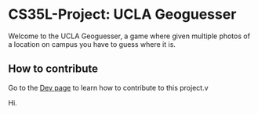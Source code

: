 # CS35L-Project: UCLA Geoguesser

Welcome to the UCLA Geoguesser, a game where given multiple photos of a location on campus you have to guess where it is.

## How to contribute

Go to the [Dev page](./dev.md) to learn how to contribute to this project.v

Hi.